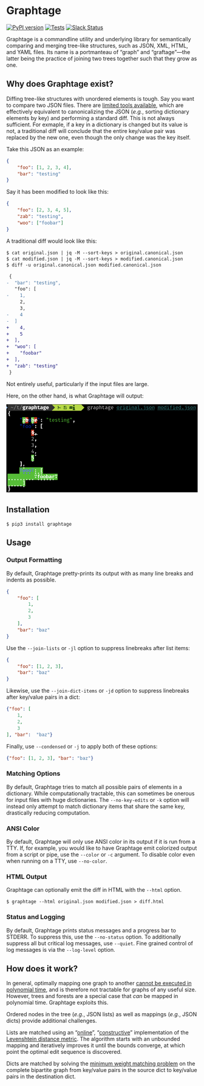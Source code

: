 # Graphtage

[![PyPI version](https://badge.fury.io/py/graphtage.svg)](https://badge.fury.io/py/graphtage)
[![Tests](https://github.com/trailofbits/graphtage/workflows/Python%20package/badge.svg)](https://github.com/trailofbits/graphtage/actions)
[![Slack Status](https://empireslacking.herokuapp.com/badge.svg)](https://empireslacking.herokuapp.com)

Graphtage is a commandline utility and underlying library for semantically comparing and merging tree-like structures,
such as JSON, XML, HTML, and YAML files. Its name is a portmanteau of “graph” and “graftage”—the latter being the
practice of joining two trees together such that they grow as one. 

## Why does Graphtage exist?

Diffing tree-like structures with unordered elements is tough. Say you want to compare two JSON files.
There are [limited tools available](https://github.com/zgrossbart/jdd), which are effectively equivalent to
canonicalizing the JSON (_e.g._, sorting dictionary elements by key) and performing a standard diff. This is not always
sufficient. For exmaple, if a key in a dictionary is changed but its value is not, a traditional diff
will conclude that the entire key/value pair was replaced by the new one, even though the only change was the key
itself. 

Take this JSON as an example:
```json
{
	"foo": [1, 2, 3, 4],
	"bar": "testing"
}
```
Say it has been modified to look like this:
```json
{
	"foo": [2, 3, 4, 5],
	"zab": "testing",
	"woo": ["foobar"]
}
```

A traditional diff would look like this:
```console
$ cat original.json | jq -M --sort-keys > original.canonical.json
$ cat modified.json | jq -M --sort-keys > modified.canonical.json
$ diff -u original.canonical.json modified.canonical.json
```
```diff
 {
-  "bar": "testing",
   "foo": [
-    1,
     2,
     3,
-    4
-  ]
+    4,
+    5
+  ],
+  "woo": [
+    "foobar"
+  ],
+  "zab": "testing"
 }
```
Not entirely useful, particularly if the input files are large.

Here, on the other hand, is what Graphtage will output:
<p align="center">
  <img src="doc/example.png?raw=true" title="Graphtage Example">
</p>
 
## Installation
 
 ```console
$ pip3 install graphtage
```

## Usage

### Output Formatting
By default, Graphtage pretty-prints its output with as many line breaks and indents as possible.
```json
{
    "foo": [
        1,
        2,
        3
    ],
    "bar": "baz"
}
```
Use the `--join-lists` or `-jl` option to suppress linebreaks after list items:
```json
{
    "foo": [1, 2, 3],
    "bar": "baz"
}
```
Likewise, use the `--join-dict-items` or `-jd` option to suppress linebreaks after key/value pairs in a dict:
```json
{"foo": [
    1,
    2,
    3
], "bar":  "baz"}
```
Finally, use `--condensed` or `-j` to apply both of these options:
```json
{"foo": [1, 2, 3], "bar": "baz"}
```

### Matching Options
By default, Graphtage tries to match all possible pairs of elements in a dictionary. While computationally tractable,
this can sometimes be onerous for input files with huge dictionaries. The `--no-key-edits` or `-k` option will instead
only attempt to match dictionary items that share the same key, drastically reducing computation.

### ANSI Color
By default, Graphtage will only use ANSI color in its output if it is run from a TTY. If, for example, you would like
to have Graphtage emit colorized output from a script or pipe, use the `--color` or `-c` argument. To disable color even
when running on a TTY, use `--no-color`.

### HTML Output
Graphtage can optionally emit the diff in HTML with the `--html` option.
```console
$ graphtage --html original.json modified.json > diff.html
```

### Status and Logging
By default, Graphtage prints status messages and a progress bar to STDERR. To suppress this, use the `--no-status`
option. To additionally suppress all but critical log messages, use `--quiet`. Fine grained control of log messages is
via the `--log-level` option.

## How does it work?

In general, optimally mapping one graph to another
[cannot be executed in polynomial time](https://en.wikipedia.org/wiki/Graph_isomorphism_problem), and is therefore not 
tractable for graphs of any useful size. However, trees and forests are a special case that _can_ be mapped in
polynomial time. Graphtage exploits this.

Ordered nodes in the tree (_e.g._, JSON lists) as well as mappings (_e.g._, JSON dicts) provide additional challenges.

Lists are matched using an “[online](https://en.wikipedia.org/wiki/Online_algorithm)”,
“[constructive](https://en.wikipedia.org/wiki/Constructive_proof)” implementation of the
[Levenshtein distance metric](https://en.wikipedia.org/wiki/Levenshtein_distance). The algorithm starts with an
unbounded mapping and iteratively improves it until the bounds converge, at which point the optimal edit sequence is
discovered.

Dicts are matched by solving the [minimum weight matching problem](https://en.wikipedia.org/wiki/Assignment_problem) on
the complete bipartite graph from key/value pairs in the source dict to key/value pairs in the destination dict.
